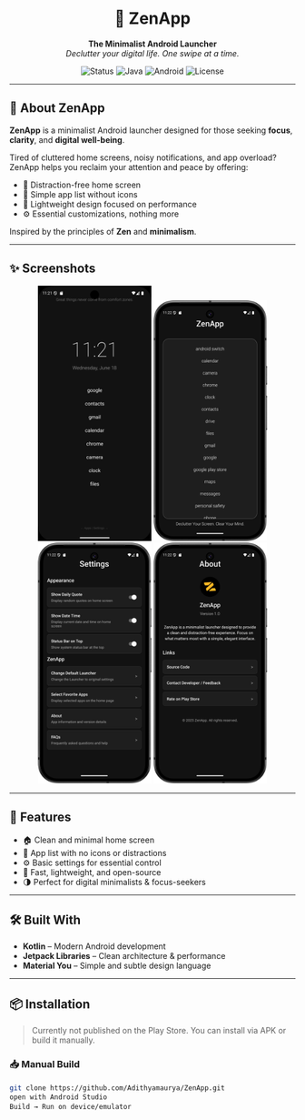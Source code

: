 <h1 align="center">🌿 ZenApp</h1>
<p align="center">
  <b>The Minimalist Android Launcher</b><br>
  <i>Declutter your digital life. One swipe at a time.</i>
</p>

<p align="center">
  <img src="https://img.shields.io/badge/status-active-brightgreen" alt="Status">
  <img src="https://img.shields.io/badge/built%20with-Java-orange" alt="Java">
  <img src="https://img.shields.io/badge/platform-Android-blue" alt="Android">
  <img src="https://img.shields.io/github/license/Adithyamaurya/ZenApp" alt="License">
</p>

---

## 🧘 About ZenApp

**ZenApp** is a minimalist Android launcher designed for those seeking **focus**, **clarity**, and **digital well-being**.

Tired of cluttered home screens, noisy notifications, and app overload?  
ZenApp helps you reclaim your attention and peace by offering:

- 🚫 Distraction-free home screen  
- 🎯 Simple app list without icons  
- 🌙 Lightweight design focused on performance  
- ⚙️ Essential customizations, nothing more

Inspired by the principles of **Zen** and **minimalism**.

---

## ✨ Screenshots

<p align="center">
  <img src="https://github.com/Adithyamaurya/ZenApp/blob/main/images/home.png" alt="Home Screen" width="200"/>
  <img src="https://github.com/Adithyamaurya/ZenApp/blob/main/images/applist.png" alt="App List" width="200"/>
  <img src="https://github.com/Adithyamaurya/ZenApp/blob/main/images/setting.png" alt="Settings" width="200"/>
  <img src="https://github.com/Adithyamaurya/ZenApp/blob/main/images/about.png" alt="About Page" width="200"/>
</p>

---

## 🔧 Features

- 🏠 Clean and minimal home screen
- 📃 App list with no icons or distractions
- ⚙️ Basic settings for essential control
- 🚀 Fast, lightweight, and open-source
- 🌗 Perfect for digital minimalists & focus-seekers

---

## 🛠️ Built With

- **Kotlin** – Modern Android development
- **Jetpack Libraries** – Clean architecture & performance
- **Material You** – Simple and subtle design language

---

## 📦 Installation

> Currently not published on the Play Store. You can install via APK or build it manually.

### 📥 Manual Build

```bash
git clone https://github.com/Adithyamaurya/ZenApp.git
open with Android Studio
Build → Run on device/emulator

